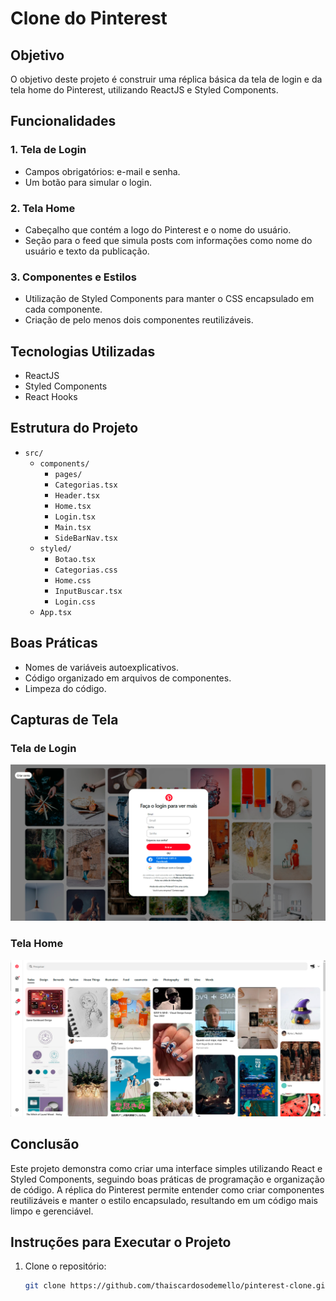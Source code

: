 # Clone do Pinterest

## Objetivo
O objetivo deste projeto é construir uma réplica básica da tela de login e da tela home do Pinterest, utilizando ReactJS e Styled Components. 

## Funcionalidades

### 1. Tela de Login
- Campos obrigatórios: e-mail e senha.
- Um botão para simular o login.

### 2. Tela Home
- Cabeçalho que contém a logo do Pinterest e o nome do usuário.
- Seção para o feed que simula posts com informações como nome do usuário e texto da publicação.

### 3. Componentes e Estilos
- Utilização de Styled Components para manter o CSS encapsulado em cada componente.
- Criação de pelo menos dois componentes reutilizáveis.

## Tecnologias Utilizadas
- ReactJS
- Styled Components
- React Hooks

## Estrutura do Projeto
- `src/`
  - `components/`
    - `pages/`
    - `Categorias.tsx`
    - `Header.tsx`
    - `Home.tsx`
    - `Login.tsx`
    - `Main.tsx`
    - `SideBarNav.tsx`
  - `styled/`
    - `Botao.tsx`
    - `Categorias.css`
    - `Home.css`
    - `InputBuscar.tsx`
    - `Login.css`
  - `App.tsx`

## Boas Práticas
- Nomes de variáveis autoexplicativos.
- Código organizado em arquivos de componentes.
- Limpeza do código.

## Capturas de Tela
### Tela de Login
![Tela de Login](./src/assets/login-clone.png)

### Tela Home
![Tela Home](./src/assets/home-clone.png)

## Conclusão
Este projeto demonstra como criar uma interface simples utilizando React e Styled Components, seguindo boas práticas de programação e organização de código. A réplica do Pinterest permite entender como criar componentes reutilizáveis e manter o estilo encapsulado, resultando em um código mais limpo e gerenciável.

## Instruções para Executar o Projeto
1. Clone o repositório:
   ```bash
   git clone https://github.com/thaiscardosodemello/pinterest-clone.git
